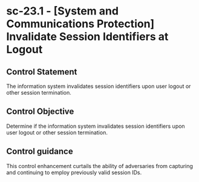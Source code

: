 # sc-23.1 - \[System and Communications Protection\] Invalidate Session Identifiers at Logout

## Control Statement

The information system invalidates session identifiers upon user logout or other session termination.

## Control Objective

Determine if the information system invalidates session identifiers upon user logout or other session termination.

## Control guidance

This control enhancement curtails the ability of adversaries from capturing and continuing to employ previously valid session IDs.
